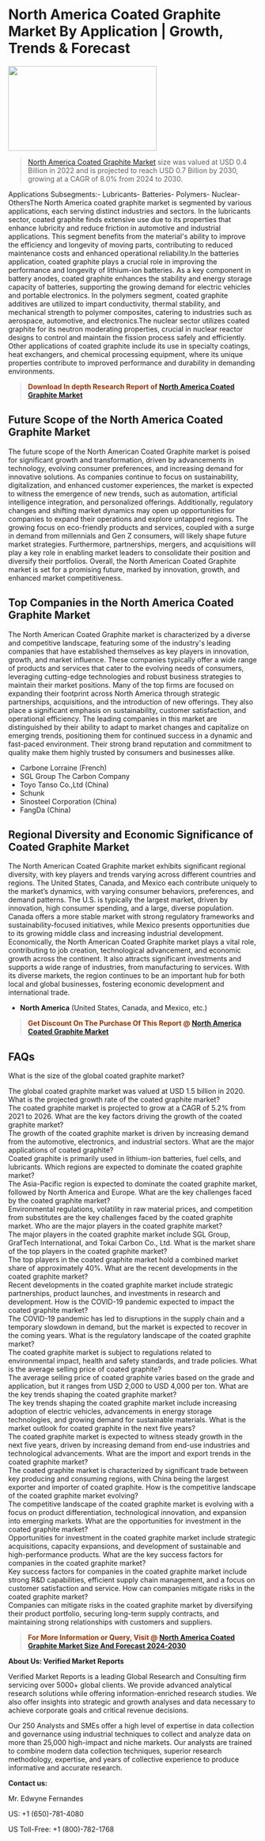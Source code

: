 <p><h1>North America Coated Graphite Market By Application | Growth, Trends & Forecast</h1><p><img class="aligncenter size-medium wp-image-105565" src="https://ffe5etoiles.com/wp-content/uploads/2025/01/MST7-300x171.png" alt="" width="300" height="171" /></p><blockquote><p><a href="https://www.verifiedmarketreports.com/download-sample/?rid=544234&utm_source=Github-NA&utm_medium=379" target="_blank">North America Coated Graphite Market</a> size was valued at USD 0.4 Billion in 2022 and is projected to reach USD 0.7 Billion by 2030, growing at a CAGR of 8.0% from 2024 to 2030.</p></blockquote>Applications Subsegments:- Lubricants- Batteries- Polymers- Nuclear- OthersThe North America coated graphite market is segmented by various applications, each serving distinct industries and sectors. In the lubricants sector, coated graphite finds extensive use due to its properties that enhance lubricity and reduce friction in automotive and industrial applications. This segment benefits from the material's ability to improve the efficiency and longevity of moving parts, contributing to reduced maintenance costs and enhanced operational reliability.In the batteries application, coated graphite plays a crucial role in improving the performance and longevity of lithium-ion batteries. As a key component in battery anodes, coated graphite enhances the stability and energy storage capacity of batteries, supporting the growing demand for electric vehicles and portable electronics. In the polymers segment, coated graphite additives are utilized to impart conductivity, thermal stability, and mechanical strength to polymer composites, catering to industries such as aerospace, automotive, and electronics.The nuclear sector utilizes coated graphite for its neutron moderating properties, crucial in nuclear reactor designs to control and maintain the fission process safely and efficiently. Other applications of coated graphite include its use in specialty coatings, heat exchangers, and chemical processing equipment, where its unique properties contribute to improved performance and durability in demanding environments.</p><blockquote><p><span style="color: #993300;"><strong>Download In depth Research Report of <a href="https://www.verifiedmarketreports.com/download-sample/?rid=544234&utm_source=Github-NA&utm_medium=379">North America Coated Graphite Market</a></strong></span></p></blockquote><h2>Future Scope of the North America Coated Graphite Market</h2><p>The future scope of the North American Coated Graphite market is poised for significant growth and transformation, driven by advancements in technology, evolving consumer preferences, and increasing demand for innovative solutions. As companies continue to focus on sustainability, digitalization, and enhanced customer experiences, the market is expected to witness the emergence of new trends, such as automation, artificial intelligence integration, and personalized offerings. Additionally, regulatory changes and shifting market dynamics may open up opportunities for companies to expand their operations and explore untapped regions. The growing focus on eco-friendly products and services, coupled with a surge in demand from millennials and Gen Z consumers, will likely shape future market strategies. Furthermore, partnerships, mergers, and acquisitions will play a key role in enabling market leaders to consolidate their position and diversify their portfolios. Overall, the North American Coated Graphite market is set for a promising future, marked by innovation, growth, and enhanced market competitiveness.</p><h2>Top Companies in the North America Coated Graphite Market</h2><p>The North American Coated Graphite market is characterized by a diverse and competitive landscape, featuring some of the industry's leading companies that have established themselves as key players in innovation, growth, and market influence. These companies typically offer a wide range of products and services that cater to the evolving needs of consumers, leveraging cutting-edge technologies and robust business strategies to maintain their market positions. Many of the top firms are focused on expanding their footprint across North America through strategic partnerships, acquisitions, and the introduction of new offerings. They also place a significant emphasis on sustainability, customer satisfaction, and operational efficiency. The leading companies in this market are distinguished by their ability to adapt to market changes and capitalize on emerging trends, positioning them for continued success in a dynamic and fast-paced environment. Their strong brand reputation and commitment to quality make them highly trusted by consumers and businesses alike.</p><p><ul><li>Carbone Lorraine (French) </li><li> SGL Group The Carbon Company </li><li> Toyo Tanso Co.,Ltd (China) </li><li> Schunk </li><li> Sinosteel Corporation (China) </li><li> FangDa (China)</li></ul></p><h2>Regional Diversity and Economic Significance of Coated Graphite Market</h2><p>The North American Coated Graphite market exhibits significant regional diversity, with key players and trends varying across different countries and regions. The United States, Canada, and Mexico each contribute uniquely to the market’s dynamics, with varying consumer behaviors, preferences, and demand patterns. The U.S. is typically the largest market, driven by innovation, high consumer spending, and a large, diverse population. Canada offers a more stable market with strong regulatory frameworks and sustainability-focused initiatives, while Mexico presents opportunities due to its growing middle class and increasing industrial development. Economically, the North American Coated Graphite market plays a vital role, contributing to job creation, technological advancement, and economic growth across the continent. It also attracts significant investments and supports a wide range of industries, from manufacturing to services. With its diverse markets, the region continues to be an important hub for both local and global businesses, fostering economic development and international trade.</p><ul> <li><strong>North America</strong> (United States, Canada, and Mexico, etc.)</li></ul><blockquote><p><span style="color: #993300;"><strong>Get Discount On The Purchase Of This Report @ <a href="https://www.verifiedmarketreports.com/ask-for-discount/?rid=544234&utm_source=Github-NA&utm_medium=379">North America Coated Graphite Market</a></strong></span></p></blockquote><h2>FAQs</h2><p><faq> <question>What is the size of the global coated graphite market?</div><div></question> <answer>The global coated graphite market was valued at USD 1.5 billion in 2020.</answer></faq><faq> <question>What is the projected growth rate of the coated graphite market?</div><div></question> <answer>The coated graphite market is projected to grow at a CAGR of 5.2% from 2021 to 2026.</answer></faq><faq> <question>What are the key factors driving the growth of the coated graphite market?</div><div></question> <answer>The growth of the coated graphite market is driven by increasing demand from the automotive, electronics, and industrial sectors.</answer></faq><faq> <question>What are the major applications of coated graphite?</div><div></question> <answer>Coated graphite is primarily used in lithium-ion batteries, fuel cells, and lubricants.</answer></faq><faq> <question>Which regions are expected to dominate the coated graphite market?</div><div></question> <answer>The Asia-Pacific region is expected to dominate the coated graphite market, followed by North America and Europe.</answer></faq><faq> <question>What are the key challenges faced by the coated graphite market?</div><div></question> <answer>Environmental regulations, volatility in raw material prices, and competition from substitutes are the key challenges faced by the coated graphite market.</answer></faq><faq> <question>Who are the major players in the coated graphite market?</div><div></question> <answer>The major players in the coated graphite market include SGL Group, GrafTech International, and Tokai Carbon Co., Ltd.</answer></faq><faq> <question>What is the market share of the top players in the coated graphite market?</div><div></question> <answer>The top players in the coated graphite market hold a combined market share of approximately 40%.</answer></faq><faq> <question>What are the recent developments in the coated graphite market?</div><div></question> <answer>Recent developments in the coated graphite market include strategic partnerships, product launches, and investments in research and development.</answer></faq><faq> <question>How is the COVID-19 pandemic expected to impact the coated graphite market?</div><div></question> <answer>The COVID-19 pandemic has led to disruptions in the supply chain and a temporary slowdown in demand, but the market is expected to recover in the coming years.</answer></faq><faq> <question>What is the regulatory landscape of the coated graphite market?</div><div></question> <answer>The coated graphite market is subject to regulations related to environmental impact, health and safety standards, and trade policies.</answer></faq><faq> <question>What is the average selling price of coated graphite?</div><div></question> <answer>The average selling price of coated graphite varies based on the grade and application, but it ranges from USD 2,000 to USD 4,000 per ton.</answer></faq><faq> <question>What are the key trends shaping the coated graphite market?</div><div></question> <answer>The key trends shaping the coated graphite market include increasing adoption of electric vehicles, advancements in energy storage technologies, and growing demand for sustainable materials.</answer></faq><faq> <question>What is the market outlook for coated graphite in the next five years?</div><div></question> <answer>The coated graphite market is expected to witness steady growth in the next five years, driven by increasing demand from end-use industries and technological advancements.</answer></faq><faq> <question>What are the import and export trends in the coated graphite market?</div><div></question> <answer>The coated graphite market is characterized by significant trade between key producing and consuming regions, with China being the largest exporter and importer of coated graphite.</answer></faq><faq> <question>How is the competitive landscape of the coated graphite market evolving?</div><div></question> <answer>The competitive landscape of the coated graphite market is evolving with a focus on product differentiation, technological innovation, and expansion into emerging markets.</answer></faq><faq> <question>What are the opportunities for investment in the coated graphite market?</div><div></question> <answer>Opportunities for investment in the coated graphite market include strategic acquisitions, capacity expansions, and development of sustainable and high-performance products.</answer></faq><faq> <question>What are the key success factors for companies in the coated graphite market?</div><div></question> <answer>Key success factors for companies in the coated graphite market include strong R&D capabilities, efficient supply chain management, and a focus on customer satisfaction and service.</answer></faq><faq> <question>How can companies mitigate risks in the coated graphite market?</div><div></question> <answer>Companies can mitigate risks in the coated graphite market by diversifying their product portfolio, securing long-term supply contracts, and maintaining strong relationships with customers and suppliers.</answer></faq></p><blockquote><p><span style="color: #993300;"><strong>For More Information or Query, Visit @ <a href="https://www.verifiedmarketreports.com/product/coated-graphite-market-size-and-forecast/">North America Coated Graphite Market Size And Forecast 2024-2030</a></strong></span></p></blockquote><p><strong>About Us: Verified Market Reports</strong></p><p>Verified Market Reports is a leading Global Research and Consulting firm servicing over 5000+ global clients. We provide advanced analytical research solutions while offering information-enriched research studies. We also offer insights into strategic and growth analyses and data necessary to achieve corporate goals and critical revenue decisions.</p><p>Our 250 Analysts and SMEs offer a high level of expertise in data collection and governance using industrial techniques to collect and analyze data on more than 25,000 high-impact and niche markets. Our analysts are trained to combine modern data collection techniques, superior research methodology, expertise, and years of collective experience to produce informative and accurate research.</p><p><strong>Contact us:</strong></p><p>Mr. Edwyne Fernandes</p><p>US: +1 (650)-781-4080</p><p>US Toll-Free: +1 (800)-782-1768</p>
